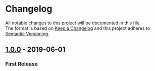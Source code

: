 # Changelog
All notable changes to this project will be documented in this file.    
The format is based on [Keep a Changelog](http://keepachangelog.com/en/1.0.0/)
and this project adheres to [Semantic Versioning](http://semver.org/spec/v2.0.0.html).

## [1.0.0] - 2019-06-01
### First Release

[1.0.0]: https://github.com/u32i64/zxcvbn-cli/releases/tag/v1.0.0
